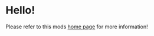 Hello!
======

Please refer to this mods [home page](https://forums.terraria.org/index.php?threads/celestial-crops.96670/) for more information!